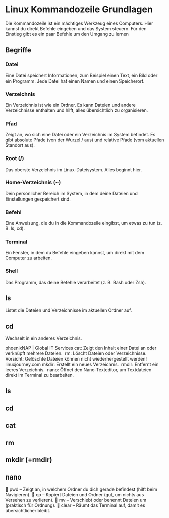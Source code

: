 # Linux Kommandozeile Grundlagen
Die Kommandozeile ist ein mächtiges Werkzeug eines Computers. Hier kannst du direkt Befehle eingeben und das System steuern.
Für den Einstieg gibt es ein paar Befehle um den Umgang zu lernen

## Begriffe
### Datei
Eine Datei speichert Informationen, zum Beispiel einen Text, ein Bild oder ein Programm. Jede Datei hat einen Namen und einen Speicherort.

### Verzeichnis
Ein Verzeichnis ist wie ein Ordner. Es kann Dateien und andere Verzeichnisse enthalten und hilft, alles übersichtlich zu organisieren.

### Pfad
Zeigt an, wo sich eine Datei oder ein Verzeichnis im System befindet. Es gibt absolute Pfade (von der Wurzel / aus) und relative Pfade (vom aktuellen Standort aus).

### Root (/)
Das oberste Verzeichnis im Linux-Dateisystem. Alles beginnt hier.

### Home-Verzeichnis (~)
Dein persönlicher Bereich im System, in dem deine Dateien und Einstellungen gespeichert sind.

### Befehl
Eine Anweisung, die du in die Kommandozeile eingibst, um etwas zu tun (z. B. ls, cd).

### Terminal
Ein Fenster, in dem du Befehle eingeben kannst, um direkt mit dem Computer zu arbeiten.

### Shell
Das Programm, das deine Befehle verarbeitet (z. B. Bash oder Zsh).

## ls 
Listet die Dateien und Verzeichnisse im aktuellen Ordner auf. ​

## cd
Wechselt in ein anderes Verzeichnis. ​

phoenixNAP | Global IT Services
cat: Zeigt den Inhalt einer Datei an oder verknüpft mehrere Dateien. ​
rm: Löscht Dateien oder Verzeichnisse. Vorsicht: Gelöschte Dateien können nicht wiederhergestellt werden! ​
linuxjourney.com
mkdir: Erstellt ein neues Verzeichnis. ​
rmdir: Entfernt ein leeres Verzeichnis. ​
nano: Öffnet den Nano-Texteditor, um Textdateien direkt im Terminal zu bearbeiten. ​

## ls

## cd

## cat

## rm

## mkdir (+rmdir)

## nano

🔹 pwd – Zeigt an, in welchem Ordner du dich gerade befindest (hilft beim Navigieren).
🔹 cp – Kopiert Dateien und Ordner (gut, um nichts aus Versehen zu verlieren).
🔹 mv – Verschiebt oder benennt Dateien um (praktisch für Ordnung).
🔹 clear – Räumt das Terminal auf, damit es übersichtlicher bleibt.
